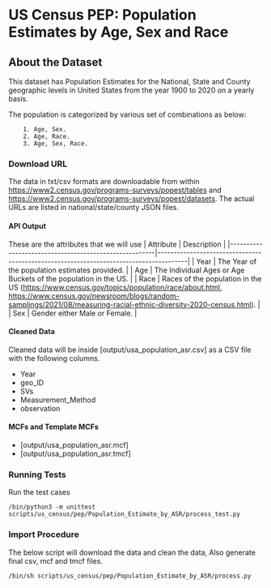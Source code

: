 # US Census PEP: Population Estimates by Age, Sex and Race

## About the Dataset
This dataset has Population Estimates for the National, State and County geographic levels in United States from the year 1900 to 2020 on a yearly basis.

The population is categorized by various set of combinations as below:
        
        1. Age, Sex.
        2. Age, Race.
        3. Age, Sex, Race.

### Download URL
The data in txt/csv formats are downloadable from within https://www2.census.gov/programs-surveys/popest/tables and https://www2.census.gov/programs-surveys/popest/datasets. The actual URLs are listed in national/state/county JSON files.


#### API Output
These are the attributes that we will use
| Attribute      					| Description                                                 				|
|-------------------------------------------------------|---------------------------------------------------------------------------------------|
| Year       					| The Year of the population estimates provided. 				|
| Age   				| The Individual Ages or Age Buckets of the population in the US. 						|
| Race   	| Races of the population in the US (https://www.census.gov/topics/population/race/about.html, https://www.census.gov/newsroom/blogs/random-samplings/2021/08/measuring-racial-ethnic-diversity-2020-census.html).  	|
| Sex   				| Gender either Male or Female. 							|



#### Cleaned Data
Cleaned data will be inside [output/usa_population_asr.csv] as a CSV file with the following columns.

- Year
- geo_ID
- SVs
- Measurement_Method
- observation



#### MCFs and Template MCFs
- [output/usa_population_asr.mcf]
- [output/usa_population_asr.tmcf]

### Running Tests

Run the test cases

`/bin/python3 -m unittest scripts/us_census/pep/Population_Estimate_by_ASR/process_test.py`




### Import Procedure

The below script will download the data and clean the data, Also generate final csv, mcf and tmcf files.

`/bin/sh scripts/us_census/pep/Population_Estimate_by_ASR/process.py`
